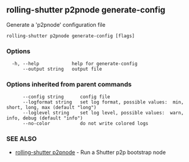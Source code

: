 ## rolling-shutter p2pnode generate-config

Generate a 'p2pnode' configuration file

```
rolling-shutter p2pnode generate-config [flags]
```

### Options

```
  -h, --help            help for generate-config
      --output string   output file
```

### Options inherited from parent commands

```
      --config string      config file
      --logformat string   set log format, possible values:  min, short, long, max (default "long")
      --loglevel string    set log level, possible values:  warn, info, debug (default "info")
      --no-color           do not write colored logs
```

### SEE ALSO

* [rolling-shutter p2pnode](rolling-shutter_p2pnode.md)	 - Run a Shutter p2p bootstrap node

